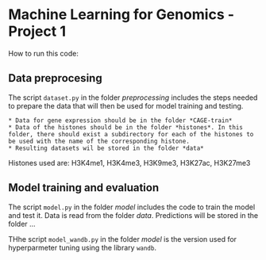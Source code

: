 # Machine Learning for Genomics - Project 1


How to run this code:

## Data preprocesing

The script `dataset.py` in the folder *preprocessing* includes the steps needed to prepare the data that will then be used for model training and testing.

    * Data for gene expression should be in the folder *CAGE-train*
    * Data of the histones should be in the folder *histones*. In this folder, there should exist a subdirectory for each of the histones to be used with the name of the corresponding histone.
    * Resulting datasets wil be stored in the folder *data*

Histones used are: H3K4me1, H3K4me3, H3K9me3, H3K27ac, H3K27me3

## Model training and evaluation

The script `model.py` in the folder *model* includes the code to train the model and test it. Data is read from the folder *data*. Predictions will be stored in the folder ...

THhe script `model_wandb.py` in the folder *model* is the version used for hyperparmeter tuning using the library `wandb`.
